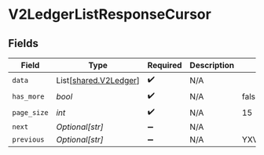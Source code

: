# V2LedgerListResponseCursor


## Fields

| Field                                                    | Type                                                     | Required                                                 | Description                                              | Example                                                  |
| -------------------------------------------------------- | -------------------------------------------------------- | -------------------------------------------------------- | -------------------------------------------------------- | -------------------------------------------------------- |
| `data`                                                   | List[[shared.V2Ledger](../../models/shared/v2ledger.md)] | :heavy_check_mark:                                       | N/A                                                      |                                                          |
| `has_more`                                               | *bool*                                                   | :heavy_check_mark:                                       | N/A                                                      | false                                                    |
| `page_size`                                              | *int*                                                    | :heavy_check_mark:                                       | N/A                                                      | 15                                                       |
| `next`                                                   | *Optional[str]*                                          | :heavy_minus_sign:                                       | N/A                                                      |                                                          |
| `previous`                                               | *Optional[str]*                                          | :heavy_minus_sign:                                       | N/A                                                      | YXVsdCBhbmQgYSBtYXhpbXVtIG1heF9yZXN1bHRzLol=             |